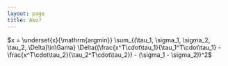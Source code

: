 ```yaml
---
layout: page
title: Ako?
---
```


<script type="text/x-mathjax-config">
    MathJax.Hub.Config({
      tex2jax: {
        skipTags: ['script', 'noscript', 'style', 'textarea', 'pre'],
        inlineMath: [['$','$']]
      }
    });
  </script>
  <script src="https://cdn.mathjax.org/mathjax/latest/MathJax.js?config=TeX-AMS-MML_HTMLorMML" type="text/javascript"></script> 
  

$x = \underset{x}{\mathrm{argmin}} \sum_{(\tau_1, \sigma_1, \sigma_2, \tau_2, \Delta)\in\Gama} \Delta((\frac{x^T\cdot\tau_1}{\tau_1^T\cdot\tau_1} - \frac{x^T\cdot\tau_2}{\tau_2^T\cdot\tau_2}) - (\sigma_1 - \sigma_2))^2$
